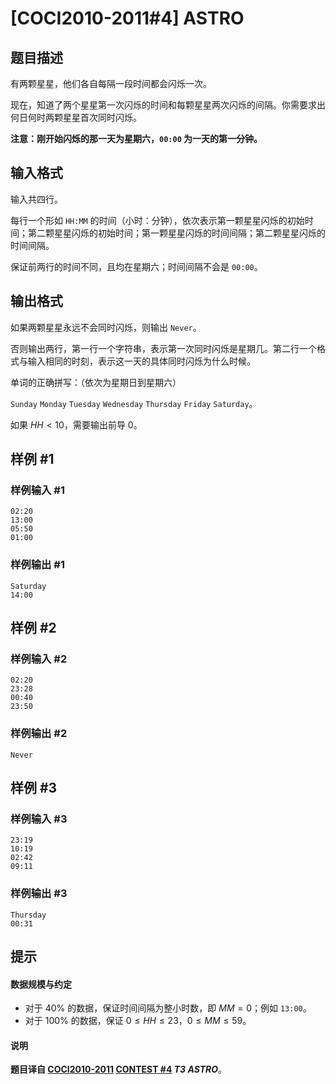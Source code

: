 # [COCI2010-2011#4] ASTRO

## 题目描述

有两颗星星，他们各自每隔一段时间都会闪烁一次。

现在，知道了两个星星第一次闪烁的时间和每颗星星两次闪烁的间隔。你需要求出何日何时两颗星星首次同时闪烁。

**注意：刚开始闪烁的那一天为星期六，`00:00` 为一天的第一分钟。**

## 输入格式

输入共四行。

每行一个形如 `HH:MM` 的时间（小时：分钟），依次表示第一颗星星闪烁的初始时间；第二颗星星闪烁的初始时间；第一颗星星闪烁的时间间隔；第二颗星星闪烁的时间间隔。

保证前两行的时间不同，且均在星期六；时间间隔不会是 `00:00`。

## 输出格式

如果两颗星星永远不会同时闪烁，则输出 `Never`。

否则输出两行，第一行一个字符串，表示第一次同时闪烁是星期几。第二行一个格式与输入相同的时刻，表示这一天的具体同时闪烁为什么时候。

单词的正确拼写：（依次为星期日到星期六）

`Sunday` `Monday` `Tuesday` `Wednesday` `Thursday` `Friday` `Saturday`。

如果 $HH<10$，需要输出前导 $0$。

## 样例 #1

### 样例输入 #1
```
02:20
13:00
05:50
01:00
```

### 样例输出 #1

```
Saturday
14:00
```

## 样例 #2

### 样例输入 #2
```
02:20
23:28
00:40
23:50
```

### 样例输出 #2

```
Never
```

## 样例 #3

### 样例输入 #3
```
23:19
10:19
02:42
09:11
```

### 样例输出 #3

```
Thursday
00:31
```

## 提示

#### 数据规模与约定

- 对于 $40\%$ 的数据，保证时间间隔为整小时数，即 $MM=0$；例如 `13:00`。
- 对于 $100\%$ 的数据，保证 $0\le HH\le 23$，$0\le MM\le 59$。

#### 说明

**题目译自 [COCI2010-2011](https://hsin.hr/coci/archive/2010_2011/) [CONTEST #4](https://hsin.hr/coci/archive/2010_2011/contest4_tasks.pdf) *T3 ASTRO***。
